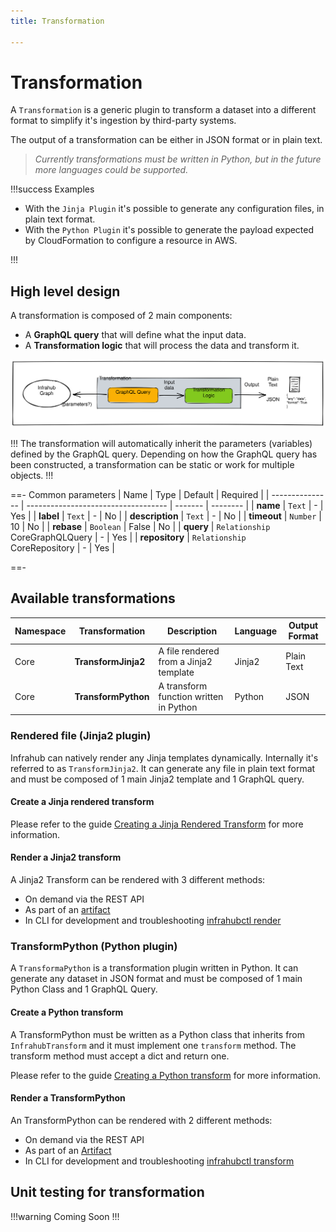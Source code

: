 ```yaml
---
title: Transformation

---
```


# Transformation

A `Transformation` is a generic plugin to transform a dataset into a different format to simplify it's ingestion by third-party systems.

The output of a transformation can be either in JSON format or in plain text.
>*Currently transformations must be written in Python, but in the future more languages could be supported.*

!!!success Examples

- With the `Jinja Plugin` it's possible to generate any configuration files, in plain text format.
- With the `Python Plugin` it's possible to generate the payload expected by CloudFormation to configure a resource in AWS.

!!!

## High level design

A transformation is composed of 2 main components:

- A **GraphQL query** that will define what the input data.
- A **Transformation logic** that will process the data and transform it.

![](../media/transformation.excalidraw.svg)

!!!
The transformation will automatically inherit the parameters (variables) defined by the GraphQL query. Depending on how the GraphQL query has been constructed, a transformation can be static or work for multiple objects.
!!!

==- Common parameters
| Name            | Type                                | Default | Required |
| --------------- | ----------------------------------- | ------- | -------- |
| **name**        | `Text`                              | -       | Yes      |
| **label**       | `Text`                              | -       | No       |
| **description** | `Text`                              | -       | No       |
| **timeout**     | `Number`                            | 10      | No       |
| **rebase**      | `Boolean`                           | False   | No       |
| **query**       | `Relationship`<br/> CoreGraphQLQuery | -       | Yes      |
| **repository**  | `Relationship`<br/> CoreRepository   | -       | Yes      |

==-

## Available transformations

| Namespace | Transformation      | Description                            | Language | Output Format |
| --------- | ------------------- | -------------------------------------- | -------- | ------------- |
| Core      | **TransformJinja2** | A file rendered from a Jinja2 template | Jinja2   | Plain Text    |
| Core      | **TransformPython** | A transform function written in Python | Python   | JSON          |

### Rendered file (Jinja2 plugin)

Infrahub can natively render any Jinja templates dynamically. Internally it's referred to as `TransformJinja2`. It can generate any file in plain text format and must be composed of 1 main Jinja2 template and 1 GraphQL query.

#### Create a Jinja rendered transform

Please refer to the guide [Creating a Jinja Rendered Transform](/guides/jinja2-transform) for more information.

#### Render a Jinja2 transform

A Jinja2 Transform can be rendered with 3 different methods:

- On demand via the REST API
- As part of an [artifact](./artifact.md)
- In CLI for development and troubleshooting [infrahubctl render](/infrahubctl/infrahubctl-render)

### TransformPython (Python plugin)

A `TransformaPython` is a transformation plugin written in Python. It can generate any dataset in JSON format and must be composed of 1 main Python Class and 1 GraphQL Query.

#### Create a Python transform

A TransformPython must be written as a Python class that inherits from `InfrahubTransform` and it must implement one `transform` method. The transform method must accept a dict and return one.

Please refer to the guide [Creating a Python transform](/guides/python-transform) for more information.

#### Render a TransformPython

An TransformPython can be rendered with 2 different methods:

- On demand via the REST API
- As part of an [Artifact](./artifact.md)
- In CLI for development and troubleshooting [infrahubctl transform](/infrahubctl/infrahubctl-transform)

## Unit testing for transformation

!!!warning
Coming Soon
!!!
